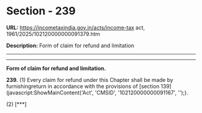 # Section - 239

**URL:** https://incometaxindia.gov.in/acts/income-tax act, 1961/2025/102120000000091379.htm

**Description:** Form of claim for refund and limitation

---

****

**Form of claim for refund and limitation.**

**239.** (1) Every claim for refund under this Chapter shall be made by furnishingreturn in accordance with the provisions of [section 139](javascript:ShowMainContent\('Act', 'CMSID', '102120000000091167', ''\);).

(2) [***]